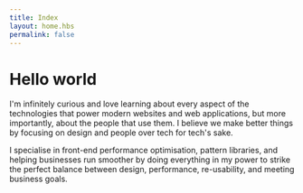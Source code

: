 ```yaml
---
title: Index
layout: home.hbs
permalink: false
---
```


# Hello world
I'm infinitely curious and love learning about every aspect of the technologies that power modern websites and web applications, but more importantly, about the people that use them. I believe we make better things by focusing on design and people over tech for tech's sake.

I specialise in front-end performance optimisation, pattern libraries, and helping businesses run smoother by doing everything in my power to strike the perfect balance between design, performance, re-usability, and meeting business goals.

